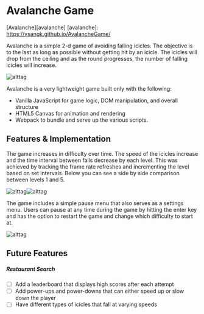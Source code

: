 # Avalanche Game

[Avalanche][avalanche]
[avalanche]: https://vsangk.github.io/AvalancheGame/

Avalanche is a simple 2-d game of avoiding falling icicles. The objective is to the last as long as possible without getting hit by an icicle. The icicles will drop from the ceiling and as the round progresses, the number of falling icicles will increase.

![alttag](https://res.cloudinary.com/openbistro/image/upload/c_scale,q_61,w_369/v1479495250/avalanche/how-to-play.png)

Avalanche is a very lightweight game built only with the following:
- Vanilla JavaScript for game logic, DOM manipulation, and overall structure
- HTML5 Canvas for animation and rendering
- Webpack to bundle and serve up the various scripts.

## Features & Implementation

The game increases in difficulty over time. The speed of the icicles increase and the time interval between falls decrease by each level. This was achieved by tracking the frame rate refreshes and incrementing the level based on set intervals. Below you can see a side by side comparison between levels 1 and 5.

![alttag](https://res.cloudinary.com/openbistro/image/upload/c_scale,w_400/v1479495251/avalanche/level1.png)![alttag](http://res.cloudinary.com/openbistro/image/upload/c_scale,w_403/v1479495251/avalanche/level5.png)

The game includes a simple pause menu that also serves as a settings menu. Users can pause at any time during the game by hitting the enter key and has the option to restart the game and change which difficulty to start at.

![alttag](https://res.cloudinary.com/openbistro/image/upload/c_scale,q_61,w_401/v1479495249/avalanche/settings.png)

## Future Features

##### Restaurant Search
- [ ] Add a leaderboard that displays high scores after each attempt
- [ ] Add power-ups and power-downs that can either speed up or slow down the player
- [ ] Have different types of icicles that fall at varying speeds
